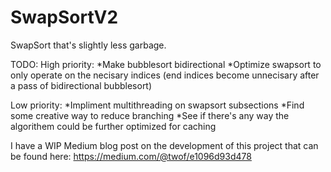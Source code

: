 # SwapSortV2
SwapSort that's slightly less garbage. 

TODO:
High priority:
*Make bubblesort bidirectional
*Optimize swapsort to only operate on the necisary indices (end indices become unnecisary after a pass of bidirectional bubblesort)

Low priority:
*Impliment multithreading on swapsort subsections
*Find some creative way to reduce branching
*See if there's any way the algorithem could be further optimized for caching


I have a WIP Medium blog post on the development of this project that can be found here: https://medium.com/@twof/e1096d93d478